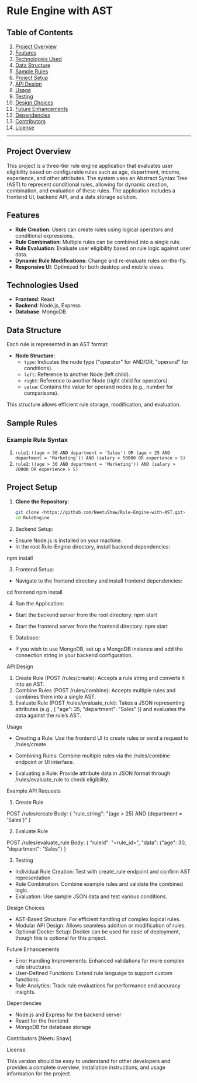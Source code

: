 # Rule Engine with AST

## Table of Contents
1. [Project Overview](#project-overview)
2. [Features](#features)
3. [Technologies Used](#technologies-used)
4. [Data Structure](#data-structure)
5. [Sample Rules](#sample-rules)
6. [Project Setup](#project-setup)
7. [API Design](#api-design)
8. [Usage](#usage)
9. [Testing](#testing)
10. [Design Choices](#design-choices)
11. [Future Enhancements](#future-enhancements)
12. [Dependencies](#dependencies)
13. [Contributors](#contributors)
14. [License](#license)

---

## Project Overview
This project is a three-tier rule engine application that evaluates user eligibility based on configurable rules such as age, department, income, experience, and other attributes. The system uses an Abstract Syntax Tree (AST) to represent conditional rules, allowing for dynamic creation, combination, and evaluation of these rules. The application includes a frontend UI, backend API, and a data storage solution.

## Features
- **Rule Creation**: Users can create rules using logical operators and conditional expressions.
- **Rule Combination**: Multiple rules can be combined into a single rule.
- **Rule Evaluation**: Evaluate user eligibility based on rule logic against user data.
- **Dynamic Rule Modifications**: Change and re-evaluate rules on-the-fly.
- **Responsive UI**: Optimized for both desktop and mobile views.

## Technologies Used
- **Frontend**: React
- **Backend**: Node.js, Express
- **Database**: MongoDB

## Data Structure
Each rule is represented in an AST format:
- **Node Structure**:
  - `type`: Indicates the node type ("operator" for AND/OR, "operand" for conditions).
  - `left`: Reference to another Node (left child).
  - `right`: Reference to another Node (right child for operators).
  - `value`: Contains the value for operand nodes (e.g., number for comparisons).
  
This structure allows efficient rule storage, modification, and evaluation.

## Sample Rules
### Example Rule Syntax
1. `rule1`: `((age > 30 AND department = 'Sales') OR (age < 25 AND department = 'Marketing')) AND (salary > 50000 OR experience > 5)`
2. `rule2`: `((age > 30 AND department = 'Marketing')) AND (salary > 20000 OR experience > 5)`

## Project Setup
1. **Clone the Repository**:
   ```bash
   git clone <https://github.com/NeetuShaw/Rule-Engine-with-AST.git>
   cd RuleEngine

2. Backend Setup:

- Ensure Node.js is installed on your machine.
- In the root Rule-Engine directory, install backend dependencies:

npm install

3. Frontend Setup:

- Navigate to the frontend directory and install frontend dependencies:

 cd frontend
 npm install

4. Run the Application:

- Start the backend server from the root directory:
npm start

- Start the frontend server from the frontend directory:
 npm start


5. Database:

- If you wish to use MongoDB, set up a MongoDB instance and add the connection string in your backend configuration.

API Design

1. Create Rule (POST /rules/create): Accepts a rule string and converts it into an AST.
2. Combine Rules (POST /rules/combine): Accepts multiple rules and combines them into a single AST.
3. Evaluate Rule (POST /rules/evaluate_rule): Takes a JSON representing attributes (e.g., { "age": 35, "department": "Sales" }) and evaluates the data against the rule’s AST.

Usage
- Creating a Rule: Use the frontend UI to create rules or send a      request to /rules/create.

- Combining Rules: Combine multiple rules via the /rules/combine endpoint or UI interface.

- Evaluating a Rule: Provide attribute data in JSON format through /rules/evaluate_rule to check eligibility.

Example API Requests

1. Create Rule

POST /rules/create
Body: { "rule_string": "(age > 25) AND (department = 'Sales')" }

2. Evaluate Rule

POST /rules/evaluate_rule
Body: { "ruleId": "<rule_id>", "data": {"age": 30, "department": "Sales"} }

3. Testing

- Individual Rule Creation: Test with create_rule endpoint and confirm AST representation.
- Rule Combination: Combine example rules and validate the combined logic.
- Evaluation: Use sample JSON data and test various conditions.

Design Choices
- AST-Based Structure: For efficient handling of complex logical rules.
- Modular API Design: Allows seamless addition or modification of rules.
- Optional Docker Setup: Docker can be used for ease of deployment, though this is optional for this project.

Future Enhancements
- Error Handling Improvements: Enhanced validations for more complex rule structures.
- User-Defined Functions: Extend rule language to support custom functions.
- Rule Analytics: Track rule evaluations for performance and accuracy insights.

Dependencies

- Node.js and Express for the backend server
- React for the frontend
- MongoDB for database storage 

Contributors
[Neetu Shaw]

License

This version should be easy to understand for other developers and provides a complete overview, installation instructions, and usage information for the project.






